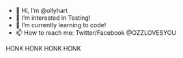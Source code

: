 - 👋 Hi, I’m @ollyhart
- 👀 I’m interested in Testing!
- 🌱 I’m currently learning to code!
- 📫 How to reach me: Twitter/Facebook @OZZLOVESYOU

HONK HONK HONK HONK

<!---
ollyhart/ollyhart is a ✨ special ✨ repository because its `README.md` (this file) appears on your GitHub profile.
You can click the Preview link to take a look at your changes.
--->
